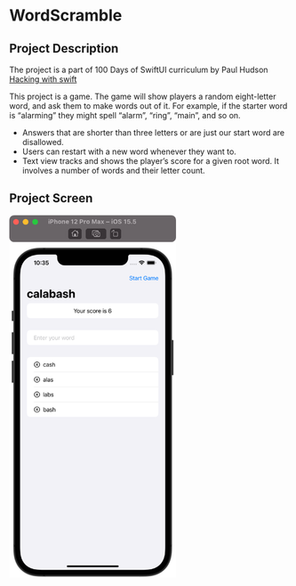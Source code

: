 # WordScramble

## Project Description

The project is a part of 100 Days of SwiftUI curriculum by Paul Hudson [Hacking with swift](https://www.hackingwithswift.com/100/swiftui)

This project is a game. The game will show players a random eight-letter word, and ask them to make words out of it. For example, if the starter word is “alarming” they might spell “alarm”, “ring”, “main”, and so on.

- Answers that are shorter than three letters or are just our start word are disallowed.
- Users can restart with a new word whenever they want to.
- Text view tracks and shows the player’s score for a given root word. It involves a number of words and their letter count.

## Project Screen

<img src="images/WordScramble.png" width="300">

